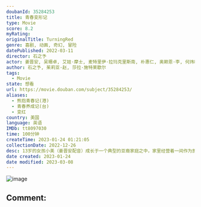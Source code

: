 ```yaml
---
doubanId: 35284253
title: 青春变形记
type: Movie
score: 8.2
myRating: 
originalTitle: TurningRed
genre: 喜剧, 动画, 奇幻, 冒险
datePublished: 2022-03-11
director: 石之予
actor: 姜晋安, 吴珊卓, 艾娃·摩士, 麦特里伊·拉玛克里斯南, 朴惠仁, 奥赖恩·李, 何炜晴, 特里斯坦·艾瑞克·陈, 吴汉章, 菲尼亚斯·奥康奈尔, 乔丹·费舍, 托菲尔, 格雷森·维拉纽瓦, 乔什·列维, 洛瑞·坦·齐恩, 雪莉·可拉, 莉莉安·林, 艾迪森·钱德勒, 莉莉·桑费利波, 萨沙·罗伊茨, 安妮, undefined
author: 石之予, 茱莉亚·赵, 莎拉·施特莱歇尔
tags:
  - Movie
state: 想看
url: https://movie.douban.com/subject/35284253/
aliases:
  - 熊抱青春记(港)
  - 青春养成记(台)
  - 变红
country: 美国
language: 英语
IMDb: tt8097030
time: 100分钟
createTime: 2023-01-24 01:21:05
collectionDate: 2022-12-26
desc: 13岁的女孩小美（姜晋安配音）成长于一个典型的亚裔家庭之中，家里经营着一间作为旅游景点对外开放的祠堂，祠堂里供奉着家族的祖先。小美的母亲（吴珊卓SandraOh饰）是一个对孩子关怀备至又略微有...
date created: 2023-01-24
date modified: 2023-03-08
---
```


![image](p2868096837.jpg)

Comment:
---
